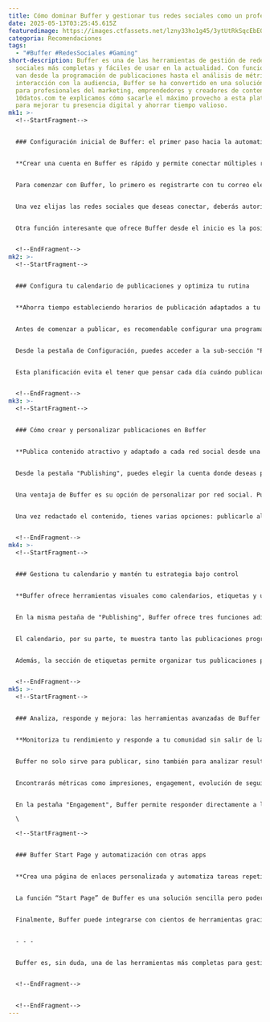 ```yaml
---
title: Cómo dominar Buffer y gestionar tus redes sociales como un profesional en 2025
date: 2025-05-13T03:25:45.615Z
featuredimage: https://images.ctfassets.net/lzny33ho1g45/3ytUtRkSqcEbEQUhdERSVo/46acd81bb74fbddf62d7b5ba9fb6661a/buffer-app-tips-hero.jpg?w=1520&fm=avif&q=31&fit=thumb&h=760
categoria: Recomendaciones
tags:
  - "#Buffer #RedesSociales #Gaming"
short-description: Buffer es una de las herramientas de gestión de redes
  sociales más completas y fáciles de usar en la actualidad. Con funciones que
  van desde la programación de publicaciones hasta el análisis de métricas y la
  interacción con la audiencia, Buffer se ha convertido en una solución integral
  para profesionales del marketing, emprendedores y creadores de contenido. En
  10datos.com te explicamos cómo sacarle el máximo provecho a esta plataforma
  para mejorar tu presencia digital y ahorrar tiempo valioso.
mk1: >-
  <!--StartFragment-->


  ### Configuración inicial de Buffer: el primer paso hacia la automatización


  **Crear una cuenta en Buffer es rápido y permite conectar múltiples redes sociales en minutos**


  Para comenzar con Buffer, lo primero es registrarte con tu correo electrónico y contraseña. Luego, se te pedirá conectar tus canales de redes sociales. Buffer admite una amplia variedad de plataformas como Facebook, Instagram, TikTok, LinkedIn, Pinterest, X (antes Twitter), YouTube, Google Business y hasta perfiles de Mastodon.


  Una vez elijas las redes sociales que deseas conectar, deberás autorizar el acceso de Buffer mediante el protocolo OAuth 2.0. Si ya estás logueado en esas plataformas, el proceso es aún más rápido. Además, puedes seleccionar las páginas específicas que quieras gestionar desde una misma cuenta.


  Otra función interesante que ofrece Buffer desde el inicio es la posibilidad de crear una “Start Page”, una especie de landing page personalizable que también cuenta como un canal dentro de tu cuenta. Esto es ideal para centralizar enlaces importantes o promocionar contenidos específicos.


  <!--EndFragment-->
mk2: >-
  <!--StartFragment-->


  ### Configura tu calendario de publicaciones y optimiza tu rutina


  **Ahorra tiempo estableciendo horarios de publicación adaptados a tu audiencia**


  Antes de comenzar a publicar, es recomendable configurar una programación para cada red social. Buffer permite crear colas de publicación con horarios predeterminados que puedes personalizar fácilmente según el huso horario de tu audiencia.


  Desde la pestaña de Configuración, puedes acceder a la sub-sección "Posting Schedule". Ahí verás tres áreas clave: el huso horario, la opción para añadir nuevas horas de publicación y una lista editable de horarios ya existentes. Puedes dejarte guiar por las sugerencias automáticas de Buffer o adaptar los horarios a tus estadísticas de interacción.


  Esta planificación evita el tener que pensar cada día cuándo publicar. Además, si gestionas cuentas en equipo, Buffer ofrece la opción de dejar publicaciones en estado de “borrador” para su posterior aprobación por el administrador.


  <!--EndFragment-->
mk3: >-
  <!--StartFragment-->


  ### Cómo crear y personalizar publicaciones en Buffer


  **Publica contenido atractivo y adaptado a cada red social desde una sola interfaz**


  Desde la pestaña "Publishing", puedes elegir la cuenta donde deseas publicar y hacer clic en "Create Post". Allí puedes añadir texto, enlaces, imágenes y seleccionar múltiples redes para compartir el mismo contenido, o bien personalizarlo por separado para cada canal.


  Una ventaja de Buffer es su opción de personalizar por red social. Puedes ajustar el contenido para que se adapte al formato y estilo de cada plataforma, como los límites de caracteres en X o las necesidades visuales de Instagram. También puedes seleccionar una imagen distinta a la sugerida automáticamente.


  Una vez redactado el contenido, tienes varias opciones: publicarlo al instante, guardarlo como borrador, añadirlo a la cola o programarlo para una fecha y hora específica. Todo esto permite una gestión de contenido ordenada y altamente eficiente.


  <!--EndFragment-->
mk4: >-
  <!--StartFragment-->


  ### Gestiona tu calendario y mantén tu estrategia bajo control


  **Buffer ofrece herramientas visuales como calendarios, etiquetas y una biblioteca de ideas para inspirarte**


  En la misma pestaña de "Publishing", Buffer ofrece tres funciones adicionales muy útiles: la biblioteca de ideas (Create), el calendario y la gestión de etiquetas. Desde la biblioteca puedes guardar ideas que luego conviertes en publicaciones con un clic.


  El calendario, por su parte, te muestra tanto las publicaciones programadas como las ya realizadas en una vista semanal o mensual. Puedes hacer clic directamente en cualquier casilla para añadir contenido nuevo de forma rápida. Es perfecto para visualizar tu estrategia y evitar vacíos de contenido.


  Además, la sección de etiquetas permite organizar tus publicaciones por categorías temáticas. Esto no solo facilita la organización, sino que luego podrás analizar el rendimiento de cada etiqueta de forma individual, ideal para campañas o tipos de contenido específicos.


  <!--EndFragment-->
mk5: >-
  <!--StartFragment-->


  ### Analiza, responde y mejora: las herramientas avanzadas de Buffer


  **Monitoriza tu rendimiento y responde a tu comunidad sin salir de la plataforma**


  Buffer no solo sirve para publicar, sino también para analizar resultados y gestionar la interacción con tu audiencia. Desde la pestaña "Analytics", puedes ver estadísticas generales de todos tus canales o filtrarlas por plataforma individual.


  Encontrarás métricas como impresiones, engagement, evolución de seguidores y rendimiento por publicación. También puedes personalizar los periodos de análisis y exportar los datos. Con estos informes, puedes ajustar tu estrategia según lo que realmente funciona.


  En la pestaña "Engagement", Buffer permite responder directamente a los comentarios de Facebook e Instagram. La herramienta detecta automáticamente los comentarios sin respuesta, ayudándote a mantener una buena relación con tu audiencia de forma centralizada y sin perder tiempo navegando entre aplicaciones.\

  \

  <!--StartFragment-->


  ### Buffer Start Page y automatización con otras apps


  **Crea una página de enlaces personalizada y automatiza tareas repetitivas con integraciones inteligentes**


  La función “Start Page” de Buffer es una solución sencilla pero poderosa para quienes necesitan una página de aterrizaje personalizable. Puedes añadir enlaces, imágenes, videos de YouTube, playlists de Spotify, formularios de suscripción y más. Es perfecta para incluir como enlace en la biografía de tus redes sociales o para construir un portafolio rápido.


  Finalmente, Buffer puede integrarse con cientos de herramientas gracias a plataformas como Zapier. Por ejemplo, puedes programar publicaciones automáticamente a partir de un feed RSS, sincronizar contenidos desde Trello o publicar entradas de WordPress sin intervención manual. Esto convierte a Buffer en una solución aún más potente al permitir flujos de trabajo completamente automatizados.


  - - -


  Buffer es, sin duda, una de las herramientas más completas para gestionar redes sociales en 2025. Ya sea que estés empezando o busques profesionalizar tu estrategia digital, dominar esta plataforma puede marcar la diferencia. En 10datos.com te animamos a probar sus funciones, analizar tus métricas y comenzar a ahorrar tiempo mientras creas una presencia sólida en línea.


  <!--EndFragment-->


  <!--EndFragment-->
---
```

